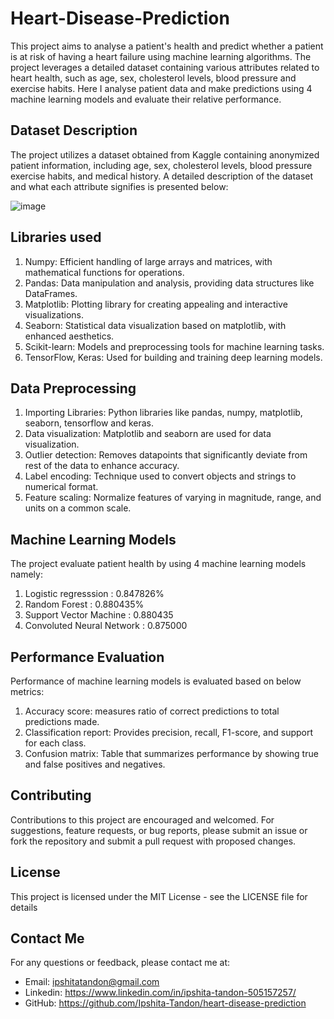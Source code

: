 # Heart-Disease-Prediction

This project aims to analyse a patient's health and predict whether a patient is at risk of having a heart failure using machine learning algorithms. The project leverages a detailed dataset containing various attributes related to heart health, such as age, sex, cholesterol levels, blood pressure and exercise habits. Here I analyse patient data and make predictions using 4 machine learning models and evaluate their relative performance.

## Dataset Description
The project utilizes a dataset obtained from Kaggle containing anonymized patient information, including age, sex, cholesterol levels, blood pressure exercise habits, and medical history. A detailed description of the dataset and what each attribute signifies is presented below:

![image](https://github.com/Ipshita-Tandon/Heart-Disease-Prediction/assets/120296010/22126d08-b156-466d-aa6d-322f22803138)

## Libraries used
1. Numpy: Efficient handling of large arrays and matrices, with mathematical functions for operations.
2. Pandas: Data manipulation and analysis, providing data structures like DataFrames.
3. Matplotlib: Plotting library for creating appealing and interactive visualizations.
4. Seaborn: Statistical data visualization based on matplotlib, with enhanced aesthetics.
5. Scikit-learn: Models and preprocessing tools for machine learning tasks.
6. TensorFlow, Keras: Used for building and training deep learning models.

## Data Preprocessing
1. Importing Libraries: Python libraries like pandas, numpy, matplotlib, seaborn, tensorflow and keras.
2. Data visualization: Matplotlib and seaborn are used for data visualization.
3. Outlier detection: Removes datapoints that significantly deviate from rest of the data to enhance accuracy.
4. Label encoding: Technique used to convert objects and strings to numerical format.
5. Feature scaling: Normalize features of varying in magnitude, range, and units on a common scale.

## Machine Learning Models
The project evaluate patient health by using 4 machine learning models namely:
1. Logistic regresssion : 0.847826%
2. Random Forest : 0.880435%
3. Support Vector Machine : 0.880435
4. Convoluted Neural Network : 0.875000

## Performance Evaluation
Performance of machine learning models is evaluated based on below metrics:
1. Accuracy score: measures ratio of correct predictions to total predictions made.
2. Classification report: Provides precision, recall, F1-score, and support for each class.
3. Confusion matrix: Table that summarizes performance by showing true and false positives and negatives.

## Contributing
Contributions to this project are encouraged and welcomed. For suggestions, feature requests, or bug reports, please submit an issue or fork the repository and submit a pull request with proposed changes.

## License
This project is licensed under the MIT License - see the LICENSE file for details

## Contact Me
For any questions or feedback, please contact me at:
* Email: ipshitatandon@gmail.com
* Linkedin: https://www.linkedin.com/in/ipshita-tandon-505157257/
* GitHub: https://github.com/Ipshita-Tandon/heart-disease-prediction
